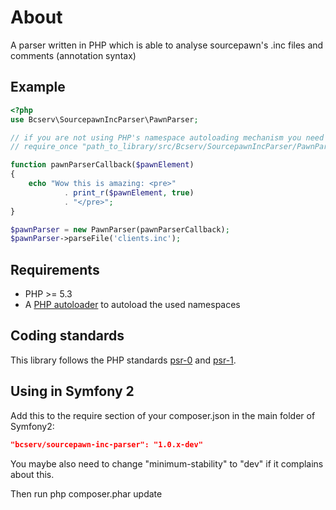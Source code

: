 About
=====================

A parser written in PHP which is able to analyse sourcepawn's .inc files and comments (annotation syntax)

Example
---------

```php
<?php
use Bcserv\SourcepawnIncParser\PawnParser;

// if you are not using PHP's namespace autoloading mechanism you need this also:
// require_once "path_to_library/src/Bcserv/SourcepawnIncParser/PawnParser.php";

function pawnParserCallback($pawnElement)
{
	echo "Wow this is amazing: <pre>"
			. print_r($pawnElement, true)
			. "</pre>";
}

$pawnParser = new PawnParser(pawnParserCallback);
$pawnParser->parseFile('clients.inc');

```

Requirements
---------

* PHP >= 5.3
* A [PHP autoloader](http://php.net/manual/de/language.oop5.autoload.php) to autoload the used namespaces

Coding standards
---------

This library follows the PHP standards [psr-0](https://github.com/php-fig/fig-standards/blob/master/accepted/PSR-0.md) and [psr-1](https://github.com/php-fig/fig-standards/blob/master/accepted/PSR-1-basic-coding-standard.md).

Using in Symfony 2
---------
Add this to the require section of your composer.json in the main folder of Symfony2:

```json
"bcserv/sourcepawn-inc-parser": "1.0.x-dev"
```

You maybe also need to change "minimum-stability" to "dev" if it complains about this.

Then run php composer.phar update
